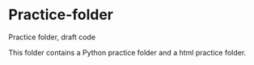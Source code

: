 # Practice-folder
Practice folder, draft code

This folder contains a Python practice folder and a html practice folder. 
